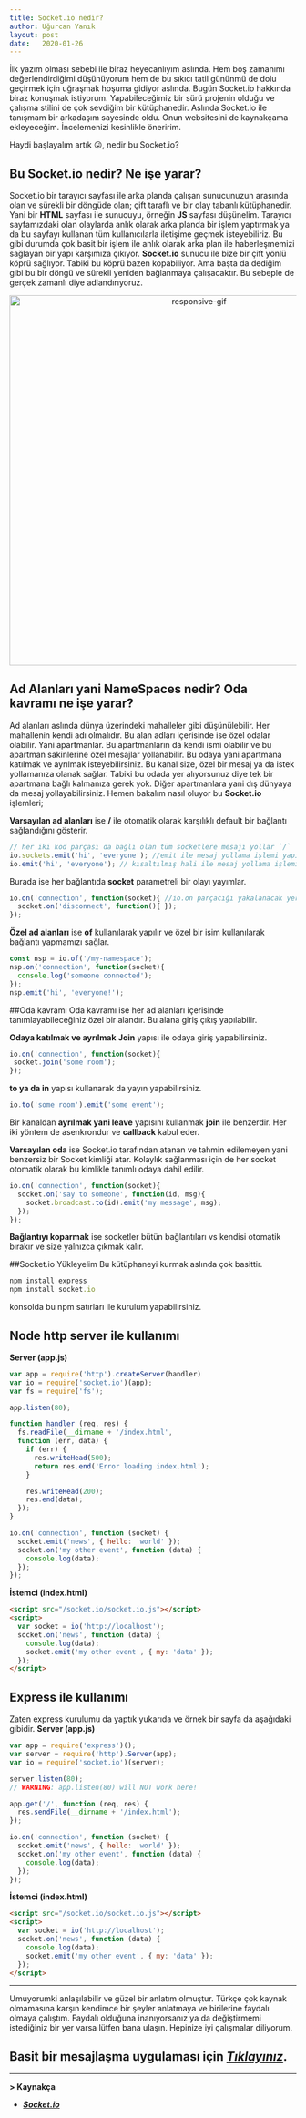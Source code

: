 ```yaml
---
title: Socket.io nedir?
author: Uğurcan Yanık
layout: post
date:   2020-01-26
---
```

İlk yazım olması sebebi ile biraz heyecanlıyım aslında. Hem boş zamanımı değerlendirdiğimi düşünüyorum hem de bu sıkıcı tatil gününmü de dolu geçirmek için uğraşmak hoşuma gidiyor aslında. Bugün Socket.io hakkında biraz konuşmak istiyorum. Yapabileceğimiz bir sürü projenin olduğu ve çalışma stilini de çok sevdiğim bir kütüphanedir. Aslında Socket.io ile tanışmam bir arkadaşım sayesinde oldu. Onun websitesini de kaynakçama ekleyeceğim. İncelemenizi kesinlikle öneririm.

Haydi başlayalım artık 😛, nedir bu Socket.io?

## Bu Socket.io nedir? Ne işe yarar?
Socket.io bir tarayıcı sayfası ile arka planda çalışan sunucunuzun arasında olan ve sürekli bir döngüde olan; çift taraflı ve bir olay tabanlı kütüphanedir. Yani bir **HTML** sayfası ile sunucuyu, örneğin **JS** sayfası düşünelim. Tarayıcı sayfamızdaki olan olaylarda anlık olarak arka planda bir işlem yaptırmak ya da bu sayfayı kullanan tüm kullanıcılarla iletişime geçmek isteyebiliriz. Bu gibi durumda çok basit bir işlem ile anlık olarak arka plan ile haberleşmemizi sağlayan bir yapı karşımıza çıkıyor. **Socket.io** sunucu ile bize bir çift yönlü köprü sağlıyor. Tabiki bu köprü bazen kopabiliyor. Ama başta da dediğim gibi bu bir döngü ve sürekli yeniden bağlanmaya çalışacaktır. Bu sebeple de gerçek zamanlı diye adlandırıyoruz.

<p align="center">
	<img alt="responsive-gif" src="https://miro.medium.com/max/812/1*7xzCJROjOV6AiaSKTmmlBg.jpeg" width="650">
</p>

## Ad Alanları yani NameSpaces nedir? Oda kavramı ne işe yarar?
Ad alanları aslında dünya üzerindeki mahalleler gibi düşünülebilir. Her mahallenin kendi adı olmalıdır. Bu alan adları içerisinde ise özel odalar olabilir. Yani apartmanlar. Bu apartmanların da kendi ismi olabilir ve bu apartman sakinlerine özel mesajlar yollanabilir. Bu odaya yani apartmana katılmak ve ayrılmak isteyebilirsiniz. Bu kanal size, özel bir mesaj ya da istek yollamanıza olanak sağlar. Tabiki bu odada yer alıyorsunuz diye tek bir apartmana bağlı kalmanıza gerek yok. Diğer apartmanlara yani dış dünyaya da mesaj yollayabilirsiniz. Hemen bakalım nasıl oluyor bu **Socket.io** işlemleri;

**Varsayılan ad alanları** ise **/** ile otomatik olarak karşılıklı default bir bağlantı sağlandığını gösterir.

```javascript
// her iki kod parçası da bağlı olan tüm socketlere mesajı yollar `/`
io.sockets.emit('hi', 'everyone'); //emit ile mesaj yollama işlemi yapılır
io.emit('hi', 'everyone'); // kısaltılmış hali ile mesaj yollama işlemi yapılır
```

Burada ise her bağlantıda **socket** parametreli bir olayı yayımlar.

```javascript
io.on('connection', function(socket){ //io.on parçacığı yakalanacak yerdir. yani emit ile gelecek veriyi yakalar.
  socket.on('disconnect', function(){ });
});
```

**Özel ad alanları** ise **of** kullanılarak yapılır ve özel bir isim kullanılarak bağlantı yapmamızı sağlar.

```javascript
const nsp = io.of('/my-namespace');
nsp.on('connection', function(socket){
  console.log('someone connected');
});
nsp.emit('hi', 'everyone!');
```

##Oda kavramı
Oda kavramı ise her ad alanları içerisinde tanımlayabileceğiniz özel bir alandır. Bu alana giriş çıkış yapılabilir.

**Odaya katılmak ve ayrılmak**
 **Join** yapısı ile odaya giriş yapabilirsiniz.

 ```javascript
 io.on('connection', function(socket){
  socket.join('some room');
});
 ```
 **to ya da in** yapısı kullanarak da yayın yapabilirsiniz.
 ```javascript
 io.to('some room').emit('some event');
 ```

 Bir kanaldan **ayrılmak yani leave** yapısını kullanmak **join** ile benzerdir. Her iki yöntem de asenkrondur ve **callback** kabul eder.

 **Varsayılan oda** ise Socket.io tarafından atanan ve tahmin edilemeyen yani benzersiz bir Socket kimliği atar. Kolaylık sağlanması için de her socket otomatik olarak bu kimlikle tanımlı odaya dahil edilir.
 ```javascript
 io.on('connection', function(socket){
   socket.on('say to someone', function(id, msg){
     socket.broadcast.to(id).emit('my message', msg);
   });
 });
 ```
 **Bağlantıyı koparmak** ise socketler bütün bağlantıları vs kendisi otomatik bırakır ve size yalnızca çıkmak kalır.

##Socket.io Yükleyelim
Bu kütüphaneyi kurmak aslında çok basittir.
```ruby
npm install express
npm install socket.io
```
konsolda bu npm satırları ile kurulum yapabilirsiniz.

## Node http server ile kullanımı
**Server (app.js)**
```javascript
var app = require('http').createServer(handler)
var io = require('socket.io')(app);
var fs = require('fs');

app.listen(80);

function handler (req, res) {
  fs.readFile(__dirname + '/index.html',
  function (err, data) {
    if (err) {
      res.writeHead(500);
      return res.end('Error loading index.html');
    }

    res.writeHead(200);
    res.end(data);
  });
}

io.on('connection', function (socket) {
  socket.emit('news', { hello: 'world' });
  socket.on('my other event', function (data) {
    console.log(data);
  });
});
```
**İstemci (index.html)**
```html
<script src="/socket.io/socket.io.js"></script>
<script>
  var socket = io('http://localhost');
  socket.on('news', function (data) {
    console.log(data);
    socket.emit('my other event', { my: 'data' });
  });
</script>
```

## Express ile kullanımı
Zaten express kurulumu da yaptık yukarıda ve örnek bir sayfa da aşağıdaki gibidir.
**Server (app.js)**
```javascript
var app = require('express')();
var server = require('http').Server(app);
var io = require('socket.io')(server);

server.listen(80);
// WARNING: app.listen(80) will NOT work here!

app.get('/', function (req, res) {
  res.sendFile(__dirname + '/index.html');
});

io.on('connection', function (socket) {
  socket.emit('news', { hello: 'world' });
  socket.on('my other event', function (data) {
    console.log(data);
  });
});
```
**İstemci (index.html)**
```html
<script src="/socket.io/socket.io.js"></script>
<script>
  var socket = io('http://localhost');
  socket.on('news', function (data) {
    console.log(data);
    socket.emit('my other event', { my: 'data' });
  });
</script>
```
-- --
Umuyorumki anlaşılabilir ve güzel bir anlatım olmuştur. Türkçe çok kaynak olmamasına karşın kendimce bir şeyler anlatmaya ve birilerine faydalı olmaya çalıştım. Faydalı olduğuna inanıyorsanız ya da değiştirmemi istediğiniz bir yer varsa lütfen bana ulaşın. Hepinize iyi çalışmalar diliyorum.

## Basit bir mesajlaşma uygulaması için ***[Tıklayınız](https://socket.io/get-started/chat/)***.
-- -- -- -- --
**> Kaynakça**

- ***[Socket.io](https://socket.io/)***
